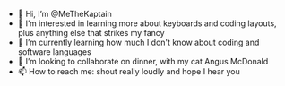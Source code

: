 - 👋 Hi, I’m @MeTheKaptain
- 👀 I’m interested in learning more about keyboards and coding layouts, plus anything else that strikes my fancy
- 🌱 I’m currently learning how much I don't know about coding and software languages
- 💞️ I’m looking to collaborate on dinner, with my cat Angus McDonald
- 📫 How to reach me: shout really loudly and hope I hear you
